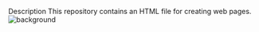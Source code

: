 Description
This repository contains an HTML file for creating web pages.
![background](https://github.com/lanaarafat/alu-web-development/assets/122343074/c805733e-3784-47cf-afb8-40a48e05ee63)
